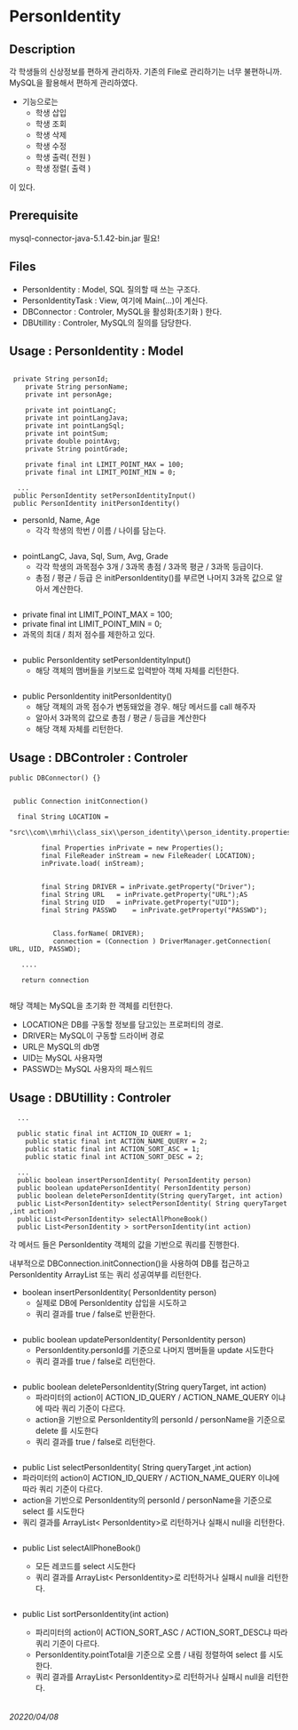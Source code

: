 # PersonIdentity



## Description
각 학생들의 신상정보를 편하게 관리하자.
기존의 File로 관리하기는 너무 불편하니까.
MySQL을 활용해서 편하게 관리하였다.
* 기능으로는
  * 학생 삽입
  * 학생 조회
  * 학생 삭제
  * 학생 수정
  * 학생 출력( 전원 )
  * 학생 정렬( 출력 )

이 있다.

## Prerequisite
mysql-connector-java-5.1.42-bin.jar 필요!

## Files
 * PersonIdentity     : Model, SQL 질의할 때 쓰는 구조다.
 * PersonIdentityTask : View, 여기에 Main(...)이 계신다.
 * DBConnector        : Controler, MySQL을 활성화(초기화 ) 한다.
 * DBUtillity         : Controler, MySQL의 질의를 담당한다.


## Usage : PersonIdentity : Model
```

 private String personId; 		
	private String personName;		
	private int personAge;		
 
	private int pointLangC;		
	private int pointLangJava;		
	private int pointLangSql;		
	private int pointSum;			
	private double pointAvg;		
	private String pointGrade;		
	
	private final int LIMIT_POINT_MAX = 100;
	private final int LIMIT_POINT_MIN = 0;
 
  ...
 public PersonIdentity setPersonIdentityInput() 
 public PersonIdentity initPersonIdentity()
```

* personId, Name, Age
  * 각각 학생의 학번 / 이름 / 나이를 담는다.
```
```
* pointLangC, Java, Sql, Sum, Avg, Grade
  * 각각 학생의 과목점수 3개 / 3과목 총점 / 3과목 평균 / 3과목 등급이다.
  * 총점 / 평균 / 등급 은 initPersonIdentity()를 부르면 나머지 3과목 값으로 알아서 계산한다.
```
```
*	private final int LIMIT_POINT_MAX = 100;
*	private final int LIMIT_POINT_MIN = 0;
  * 과목의 최대 / 최저 점수를 제한하고 있다.
```
```
* public PersonIdentity setPersonIdentityInput() 
  * 해당 객체의 맴버들을 키보드로 입력받아 객체 자체를 리턴한다.
```
```
* public PersonIdentity initPersonIdentity()
  * 해당 객체의 과목 점수가 변동돼었을 경우. 해당 메서드를 call 해주자
  * 알아서 3과목의 값으로 총점 / 평균 / 등급을 계산한다
  * 해당 객체 자체를 리턴한다. 



## Usage : DBControler : Controler

 ```
 public DBConnector() {}
  
 
  public Connection initConnection()
 
   final String LOCATION = 
		  "src\\com\\mrhi\\class_six\\person_identity\\person_identity.properties";
				
		 final Properties inPrivate = new Properties();
		 final FileReader inStream = new FileReader( LOCATION);
		 inPrivate.load( inStream);
		
		
		 final String DRIVER = inPrivate.getProperty("Driver");
		 final String URL	= inPrivate.getProperty("URL");AS
		 final String UID	= inPrivate.getProperty("UID");
		 final String PASSWD	= inPrivate.getProperty("PASSWD");
	
	
			Class.forName( DRIVER);
			connection = (Connection ) DriverManager.getConnection( URL, UID, PASSWD);

    ....
    
    return connection
       
 ```
 
 해당 객체는 MySQL을 초기화 한 객체를 리턴한다.
 
  * LOCATION은 DB를 구동할 정보를 담고있는 프로퍼티의 경로.
  * DRIVER는 MySQL이 구동할 드라이버 경로
  * URL은 MySQL의 db명
  * UID는 MySQL 사용자명
  * PASSWD는 MySQL 사용자의 패스워드
 
 ## Usage : DBUtillity : Controler
```
  ...
 
  public static final int ACTION_ID_QUERY = 1;
 	public static final int ACTION_NAME_QUERY = 2;
 	public static final int ACTION_SORT_ASC = 1;
 	public static final int ACTION_SORT_DESC = 2;
 
  ...
  public boolean insertPersonIdentity( PersonIdentity person)
  public boolean updatePersonIdentity( PersonIdentity person)
  public boolean deletePersonIdentity(String queryTarget, int action)
  public List<PersonIdentity> selectPersonIdentity( String queryTarget ,int action)
  public List<PersonIdentity> selectAllPhoneBook()
  public List<PersonIdentity > sortPersonIdentity(int action)
```

각 메서드 들은 PersonIdentity 객체의 값을 기반으로 쿼리를 진행한다.

내부적으로 DBConnection.initConnection()을 사용하여 DB를 접근하고
PersonIdentity ArrayList 또는 쿼리 성공여부를 리턴한다.


* boolean insertPersonIdentity( PersonIdentity person)
  * 실제로 DB에 PersonIdentity 삽입을 시도하고
  * 쿼리 결과를 true / false로 반환한다.
```
```
* public boolean updatePersonIdentity( PersonIdentity person)
  * PersonIdentity.personId를 기준으로 나머지 맴버들을 update 시도한다
  * 쿼리 결과를 true / false로 리턴한다. 
```
```
* public boolean deletePersonIdentity(String queryTarget, int action)
  *  파라미터의 action이 ACTION_ID_QUERY / ACTION_NAME_QUERY 이냐에 따라 쿼리 기준이 다르다.
  *  action을 기반으로 PersonIdentity의 personId / personName을 기준으로 delete 를 시도한다
  *  쿼리 결과를 true / false로 리턴한다.
```
```
*  public List<PersonIdentity> selectPersonIdentity( String queryTarget ,int action)
  * 파라미터의 action이 ACTION_ID_QUERY / ACTION_NAME_QUERY 이냐에 따라 쿼리 기준이 다르다.
  * action을 기반으로 PersonIdentity의 personId / personName을 기준으로 select 를 시도한다
  * 쿼리 결과를 ArrayList< PersonIdentity>로 리턴하거나 실패시 null을 리턴한다.
 ```
 ```
* public List<PersonIdentity> selectAllPhoneBook()
  * 모든 레코드를 select 시도한다
  * 쿼리 결과를 ArrayList< PersonIdentity>로 리턴하거나 실패시 null을 리턴한다.
 ```
 ```
 * public List<PersonIdentity > sortPersonIdentity(int action)
   * 파리미터의 action이 ACTION_SORT_ASC / ACTION_SORT_DESC냐 따라 쿼리 기준이 다르다.
   * PersonIdentity.pointTotal을 기준으로 오름 / 내림 정렬하여 select 를 시도한다.
   * 쿼리 결과를 ArrayList< PersonIdentity>로 리턴하거나 실패시 null을 리턴한다.
 ```
 ```




###### 20220/04/08
